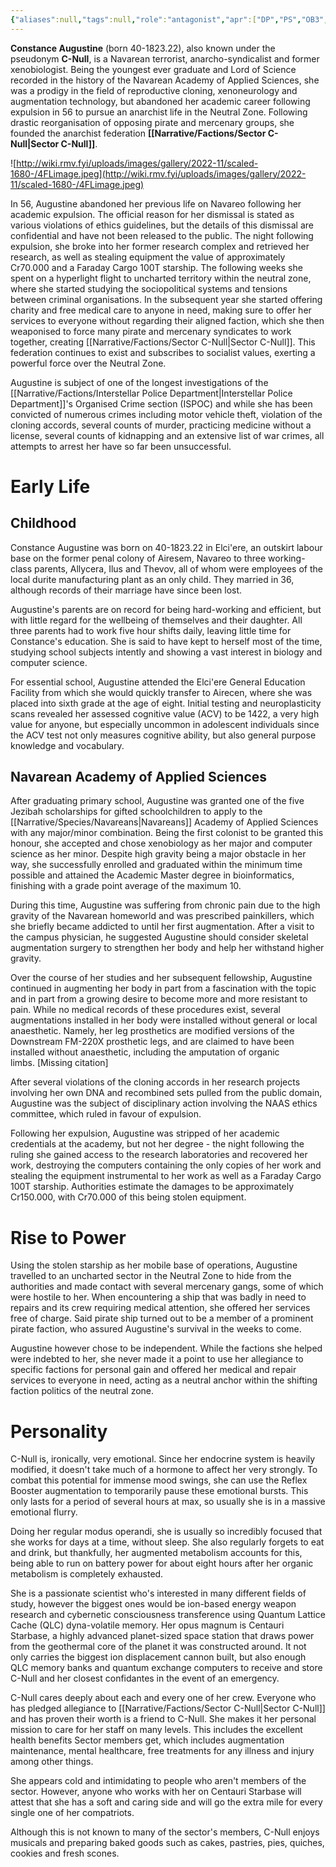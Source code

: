 ```yaml
---
{"aliases":null,"tags":null,"role":"antagonist","apr":["DP","PS","OB3","OB4","IF"],"prn":"she/her","spc":"navarean","dg-publish":true,"permalink":"/narrative/characters/daedalus-plan/c-null/","dgPassFrontmatter":true}
---
```



**Constance Augustine** (born 40-1823.22), also known under the pseudonym **C-Null**, is a Navarean terrorist, anarcho-syndicalist and former xenobiologist. Being the youngest ever graduate and Lord of Science recorded in the history of the Navarean Academy of Applied Sciences, she was a prodigy in the field of reproductive cloning, xenoneurology and augmentation technology, but abandoned her academic career following expulsion in 56 to pursue an anarchist life in the Neutral Zone. Following drastic reorganisation of opposing pirate and mercenary groups, she founded the anarchist federation **[[Narrative/Factions/Sector C-Null\|Sector C-Null]]**.

![http://wiki.rmv.fyi/uploads/images/gallery/2022-11/scaled-1680-/4FLimage.jpeg](http://wiki.rmv.fyi/uploads/images/gallery/2022-11/scaled-1680-/4FLimage.jpeg)

In 56, Augustine abandoned her previous life on Navareo following her academic expulsion. The official reason for her dismissal is stated as various violations of ethics guidelines, but the details of this dismissal are confidential and have not been released to the public. The night following expulsion, she broke into her former research complex and retrieved her research, as well as stealing equipment the value of approximately Cr70.000 and a Faraday Cargo 100T starship. The following weeks she spent on a hyperlight flight to uncharted territory within the neutral zone, where she started studying the sociopolitical systems and tensions between criminal organisations. In the subsequent year she started offering charity and free medical care to anyone in need, making sure to offer her services to everyone without regarding their aligned faction, which she then weaponised to force many pirate and mercenary syndicates to work together, creating [[Narrative/Factions/Sector C-Null\|Sector C-Null]]. This federation continues to exist and subscribes to socialist values, exerting a powerful force over the Neutral Zone.

Augustine is subject of one of the longest investigations of the [[Narrative/Factions/Interstellar Police Department\|Interstellar Police Department]]'s Organised Crime section (ISPOC) and while she has been convicted of numerous crimes including motor vehicle theft, violation of the cloning accords, several counts of murder, practicing medicine without a license, several counts of kidnapping and an extensive list of war crimes, all attempts to arrest her have so far been unsuccessful.

# Early Life

## Childhood

Constance Augustine was born on 40-1823.22 in Elci'ere, an outskirt labour base on the former penal colony of Airesem, Navareo to three working-class parents, Allycera, Ilus and Thevov, all of whom were employees of the local durite manufacturing plant as an only child. They married in 36, although records of their marriage have since been lost.

Augustine's parents are on record for being hard-working and efficient, but with little regard for the wellbeing of themselves and their daughter. All three parents had to work five hour shifts daily, leaving little time for Constance's education. She is said to have kept to herself most of the time, studying school subjects intently and showing a vast interest in biology and computer science.

For essential school, Augustine attended the Elci'ere General Education Facility from which she would quickly transfer to Airecen, where she was placed into sixth grade at the age of eight. Initial testing and neuroplasticity scans revealed her assessed cognitive value (ACV) to be 1422, a very high value for anyone, but especially uncommon in adolescent individuals since the ACV test not only measures cognitive ability, but also general purpose knowledge and vocabulary.

## Navarean Academy of Applied Sciences

After graduating primary school, Augustine was granted one of the five Jezibah scholarships for gifted schoolchildren to apply to the [[Narrative/Species/Navareans\|Navareans]] Academy of Applied Sciences with any major/minor combination. Being the first colonist to be granted this honour, she accepted and chose xenobiology as her major and computer science as her minor. Despite high gravity being a major obstacle in her way, she successfully enrolled and graduated within the minimum time possible and attained the Academic Master degree in bioinformatics, finishing with a grade point average of the maximum 10.

During this time, Augustine was suffering from chronic pain due to the high gravity of the Navarean homeworld and was prescribed painkillers, which she briefly became addicted to until her first augmentation. After a visit to the campus physician, he suggested Augustine should consider skeletal augmentation surgery to strengthen her body and help her withstand higher gravity.

Over the course of her studies and her subsequent fellowship, Augustine continued in augmenting her body in part from a fascination with the topic and in part from a growing desire to become more and more resistant to pain. While no medical records of these procedures exist, several augmentations installed in her body were installed without general or local anaesthetic. Namely, her leg prosthetics are modified versions of the Downstream FM-220X prosthetic legs, and are claimed to have been installed without anaesthetic, including the amputation of organic limbs. [Missing citation]

After several violations of the cloning accords in her research projects involving her own DNA and recombined sets pulled from the public domain, Augustine was the subject of disciplinary action involving the NAAS ethics committee, which ruled in favour of expulsion.

Following her expulsion, Augustine was stripped of her academic credentials at the academy, but not her degree - the night following the ruling she gained access to the research laboratories and recovered her work, destroying the computers containing the only copies of her work and stealing the equipment instrumental to her work as well as a Faraday Cargo 100T starship. Authorities estimate the damages to be approximately Cr150.000, with Cr70.000 of this being stolen equipment.

# Rise to Power

Using the stolen starship as her mobile base of operations, Augustine travelled to an uncharted sector in the Neutral Zone to hide from the authorities and made contact with several mercenary gangs, some of which were hostile to her. When encountering a ship that was badly in need to repairs and its crew requiring medical attention, she offered her services free of charge. Said pirate ship turned out to be a member of a prominent pirate faction, who assured Augustine's survival in the weeks to come.

Augustine however chose to be independent. While the factions she helped were indebted to her, she never made it a point to use her allegiance to specific factions for personal gain and offered her medical and repair services to everyone in need, acting as a neutral anchor within the shifting faction politics of the neutral zone.

# Personality

C-Null is, ironically, very emotional. Since her endocrine system is heavily modified, it doesn't take much of a hormone to affect her very strongly. To combat this potential for immense mood swings, she can use the Reflex Booster augmentation to temporarily pause these emotional bursts. This only lasts for a period of several hours at max, so usually she is in a massive emotional flurry.

Doing her regular modus operandi, she is usually so incredibly focused that she works for days at a time, without sleep. She also regularly forgets to eat and drink, but thankfully, her augmented metabolism accounts for this, being able to run on battery power for about eight hours after her organic metabolism is completely exhausted.

She is a passionate scientist who's interested in many different fields of study, however the biggest ones would be ion-based energy weapon research and cybernetic consciousness transference using Quantum Lattice Cache (QLC) dyna-volatile memory. Her opus magnum is Centauri Starbase, a highly advanced planet-sized space station that draws power from the geothermal core of the planet it was constructed around. It not only carries the biggest ion displacement cannon built, but also enough QLC memory banks and quantum exchange computers to receive and store C-Null and her closest confidantes in the event of an emergency.

C-Null cares deeply about each and every one of her crew. Everyone who has pledged allegiance to [[Narrative/Factions/Sector C-Null\|Sector C-Null]] and has proven their worth is a friend to C-Null. She makes it her personal mission to care for her staff on many levels. This includes the excellent health benefits Sector members get, which includes augmentation maintenance, mental healthcare, free treatments for any illness and injury among other things.

She appears cold and intimidating to people who aren't members of the sector. However, anyone who works with her on Centauri Starbase will attest that she has a soft and caring side and will go the extra mile for every single one of her compatriots.

Although this is not known to many of the sector's members, C-Null enjoys musicals and preparing baked goods such as cakes, pastries, pies, quiches, cookies and fresh scones.